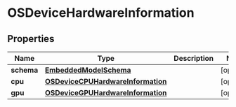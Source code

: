 
# OSDeviceHardwareInformation

## Properties
Name | Type | Description | Notes
------------ | ------------- | ------------- | -------------
**schema** | [**EmbeddedModelSchema**](EmbeddedModelSchema) |  |  [optional]
**cpu** | [**OSDeviceCPUHardwareInformation**](OSDeviceCPUHardwareInformation) |  |  [optional]
**gpu** | [**OSDeviceGPUHardwareInformation**](OSDeviceGPUHardwareInformation) |  |  [optional]



